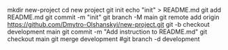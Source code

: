 mkdir new-project
cd new project
git init
echo "init" > README.md
git add README.md
git commit -m "init"
git branch -M main
git remote add origin https://github.com/Dmytro-Olshanskyi/new-project.git
git -b checkout development main
git commit -m "Add instruction to README.md"
git checkout main
git merge development
#git branch -d development